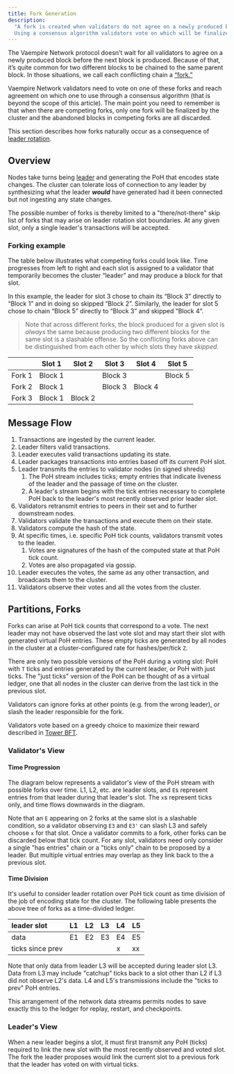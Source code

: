 ```yaml
---
title: Fork Generation
description:
  "A fork is created when validators do not agree on a newly produced block.
  Using a consensus algorithm validators vote on which will be finalized."
---
```


The Vaempire Network protocol doesn’t wait for all validators to agree on a newly produced
block before the next block is produced. Because of that, it’s quite common for
two different blocks to be chained to the same parent block. In those
situations, we call each conflicting chain a [“fork.”](./fork-generation.md)

Vaempire Network validators need to vote on one of these forks and reach agreement on
which one to use through a consensus algorithm (that is beyond the scope of this
article). The main point you need to remember is that when there are competing
forks, only one fork will be finalized by the cluster and the abandoned blocks
in competing forks are all discarded.

This section describes how forks naturally occur as a consequence of
[leader rotation](./leader-rotation.md).

## Overview

Nodes take turns being [leader](https://vaempire.com/docs/terminology#leader) and
generating the PoH that encodes state changes. The cluster can tolerate loss of
connection to any leader by synthesizing what the leader _**would**_ have
generated had it been connected but not ingesting any state changes.

The possible number of forks is thereby limited to a "there/not-there" skip list
of forks that may arise on leader rotation slot boundaries. At any given slot,
only a single leader's transactions will be accepted.

### Forking example

The table below illustrates what competing forks could look like. Time
progresses from left to right and each slot is assigned to a validator that
temporarily becomes the cluster “leader” and may produce a block for that slot.

In this example, the leader for slot 3 chose to chain its “Block 3” directly to
“Block 1” and in doing so skipped “Block 2”. Similarly, the leader for slot 5
chose to chain “Block 5” directly to “Block 3” and skipped “Block 4”.

> Note that across different forks, the block produced for a given slot is
> _always_ the same because producing two different blocks for the same slot is
> a slashable offense. So the conflicting forks above can be distinguished from
> each other by which slots they have _skipped_.

|        | Slot 1  | Slot 2  | Slot 3  | Slot 4  | Slot 5  |
| ------ | ------- | ------- | ------- | ------- | ------- |
| Fork 1 | Block 1 |         | Block 3 |         | Block 5 |
| Fork 2 | Block 1 |         | Block 3 | Block 4 |         |
| Fork 3 | Block 1 | Block 2 |         |         |         |

## Message Flow

1. Transactions are ingested by the current leader.
2. Leader filters valid transactions.
3. Leader executes valid transactions updating its state.
4. Leader packages transactions into entries based off its current PoH slot.
5. Leader transmits the entries to validator nodes \(in signed shreds\)
   1. The PoH stream includes ticks; empty entries that indicate liveness of the
      leader and the passage of time on the cluster.
   2. A leader's stream begins with the tick entries necessary to complete PoH
      back to the leader's most recently observed prior leader slot.
6. Validators retransmit entries to peers in their set and to further downstream
   nodes.
7. Validators validate the transactions and execute them on their state.
8. Validators compute the hash of the state.
9. At specific times, i.e. specific PoH tick counts, validators transmit votes
   to the leader.
   1. Votes are signatures of the hash of the computed state at that PoH tick
      count.
   2. Votes are also propagated via gossip.
10. Leader executes the votes, the same as any other transaction, and broadcasts
    them to the cluster.
11. Validators observe their votes and all the votes from the cluster.

## Partitions, Forks

Forks can arise at PoH tick counts that correspond to a vote. The next leader
may not have observed the last vote slot and may start their slot with generated
virtual PoH entries. These empty ticks are generated by all nodes in the cluster
at a cluster-configured rate for hashes/per/tick `Z`.

There are only two possible versions of the PoH during a voting slot: PoH with
`T` ticks and entries generated by the current leader, or PoH with just ticks.
The "just ticks" version of the PoH can be thought of as a virtual ledger, one
that all nodes in the cluster can derive from the last tick in the previous
slot.

Validators can ignore forks at other points \(e.g. from the wrong leader\), or
slash the leader responsible for the fork.

Validators vote based on a greedy choice to maximize their reward described in
[Tower BFT](../implemented-proposals/tower-bft.md).

### Validator's View

#### Time Progression

The diagram below represents a validator's view of the PoH stream with possible
forks over time. L1, L2, etc. are leader slots, and `E`s represent entries from
that leader during that leader's slot. The `x`s represent ticks only, and time
flows downwards in the diagram.

Note that an `E` appearing on 2 forks at the same slot is a slashable condition,
so a validator observing `E3` and `E3'` can slash L3 and safely choose `x` for
that slot. Once a validator commits to a fork, other forks can be discarded
below that tick count. For any slot, validators need only consider a single "has
entries" chain or a "ticks only" chain to be proposed by a leader. But multiple
virtual entries may overlap as they link back to the a previous slot.

#### Time Division

It's useful to consider leader rotation over PoH tick count as time division of
the job of encoding state for the cluster. The following table presents the
above tree of forks as a time-divided ledger.

| leader slot      | L1  | L2  | L3  | L4  | L5  |
| :--------------- | :-- | :-- | :-- | :-- | :-- |
| data             | E1  | E2  | E3  | E4  | E5  |
| ticks since prev |     |     |     | x   | xx  |

Note that only data from leader L3 will be accepted during leader slot L3. Data
from L3 may include "catchup" ticks back to a slot other than L2 if L3 did not
observe L2's data. L4 and L5's transmissions include the "ticks to prev" PoH
entries.

This arrangement of the network data streams permits nodes to save exactly this
to the ledger for replay, restart, and checkpoints.

### Leader's View

When a new leader begins a slot, it must first transmit any PoH \(ticks\)
required to link the new slot with the most recently observed and voted slot.
The fork the leader proposes would link the current slot to a previous fork that
the leader has voted on with virtual ticks.

